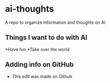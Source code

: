 # ai-thoughts
A repo to organize information and thoughts on AI

## Things I want to do with AI

*Have fun
*Take over the world

## Adding info on GitHub
* This edit was made on Github
